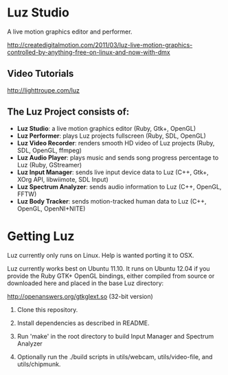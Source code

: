 # Luz Studio

A live motion graphics editor and performer.

<http://createdigitalmotion.com/2011/03/luz-live-motion-graphics-controlled-by-anything-free-on-linux-and-now-with-dmx>

## Video Tutorials

<http://lighttroupe.com/luz>

## The Luz Project consists of:

- **Luz Studio**: a live motion graphics editor (Ruby, Gtk+, OpenGL)
- **Luz Performer**: plays Luz projects fullscreen (Ruby, SDL, OpenGL)
- **Luz Video Recorder**: renders smooth HD video of Luz projects (Ruby, SDL, OpenGL, ffmpeg)
- **Luz Audio Player**: plays music and sends song progress percentage to Luz (Ruby, GStreamer)
- **Luz Input Manager**: sends live input device data to Luz (C++, Gtk+, XOrg API, libwiimote, SDL Input)
- **Luz Spectrum Analyzer**: sends audio information to Luz (C++, OpenGL, FFTW)
- **Luz Body Tracker**: sends motion-tracked human data to Luz (C++, OpenGL, OpenNI+NITE)

# Getting Luz

Luz currently only runs on Linux.  Help is wanted porting it to OSX.

Luz currently works best on Ubuntu 11.10.  It runs on Ubuntu 12.04 if you provide the Ruby GTK+ OpenGL bindings, either compiled from source or downloaded here and placed in the base Luz directory:

<http://openanswers.org/gtkglext.so> (32-bit version)

1. Clone this repository.

2. Install dependencies as described in README.

3. Run 'make' in the root directory to build Input Manager and Spectrum Analyzer

4. Optionally run the ./build scripts in utils/webcam, utils/video-file, and utils/chipmunk.
